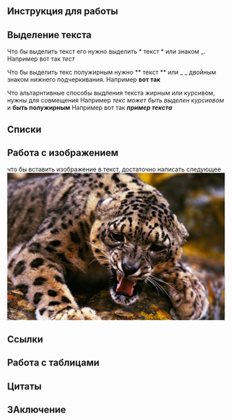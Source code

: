 ## Инструкция для работы

## Выделение текста

Что бы выделить текст его нужно выделить * текст * или знаком _. Например вот так _тест_

Что бы выделить текс полужирным нужно ** текст ** или _ _ двойным знаком нижнего подчеркивания. Например __вот так__

Что альтарнтивные способы выдления текста жирным или курсивом, нужны для совмещения 
Например _текс может быть выделен курсиовом_ и **быть полужирным**
Например вот так _**пример текста**_



## Списки 

## Работа с изображением 

что бы вставить изображение в текст, достаточно написать следующее 
![Привет, это Тефтелька](5092x3438-px-animals-leopard-1098679.jpg)

## Ссылки 

## Работа с таблицами

## Цитаты

## ЗАключение